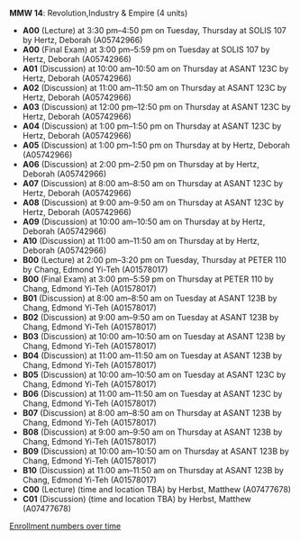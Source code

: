 **MMW 14**: Revolution,Industry & Empire (4 units)

- **A00** (Lecture) at 3:30 pm–4:50 pm on Tuesday, Thursday at SOLIS 107 by Hertz, Deborah (A05742966)
- **A00** (Final Exam) at 3:00 pm–5:59 pm on Tuesday at SOLIS 107 by Hertz, Deborah (A05742966)
- **A01** (Discussion) at 10:00 am–10:50 am on Thursday at ASANT 123C by Hertz, Deborah (A05742966)
- **A02** (Discussion) at 11:00 am–11:50 am on Thursday at ASANT 123C by Hertz, Deborah (A05742966)
- **A03** (Discussion) at 12:00 pm–12:50 pm on Thursday at ASANT 123C by Hertz, Deborah (A05742966)
- **A04** (Discussion) at 1:00 pm–1:50 pm on Thursday at ASANT 123C by Hertz, Deborah (A05742966)
- **A05** (Discussion) at 1:00 pm–1:50 pm on Thursday at   by Hertz, Deborah (A05742966)
- **A06** (Discussion) at 2:00 pm–2:50 pm on Thursday at   by Hertz, Deborah (A05742966)
- **A07** (Discussion) at 8:00 am–8:50 am on Thursday at ASANT 123C by Hertz, Deborah (A05742966)
- **A08** (Discussion) at 9:00 am–9:50 am on Thursday at ASANT 123C by Hertz, Deborah (A05742966)
- **A09** (Discussion) at 10:00 am–10:50 am on Thursday at   by Hertz, Deborah (A05742966)
- **A10** (Discussion) at 11:00 am–11:50 am on Thursday at   by Hertz, Deborah (A05742966)
- **B00** (Lecture) at 2:00 pm–3:20 pm on Tuesday, Thursday at PETER 110 by Chang, Edmond Yi-Teh (A01578017)
- **B00** (Final Exam) at 3:00 pm–5:59 pm on Thursday at PETER 110 by Chang, Edmond Yi-Teh (A01578017)
- **B01** (Discussion) at 8:00 am–8:50 am on Tuesday at ASANT 123B by Chang, Edmond Yi-Teh (A01578017)
- **B02** (Discussion) at 9:00 am–9:50 am on Tuesday at ASANT 123B by Chang, Edmond Yi-Teh (A01578017)
- **B03** (Discussion) at 10:00 am–10:50 am on Tuesday at ASANT 123B by Chang, Edmond Yi-Teh (A01578017)
- **B04** (Discussion) at 11:00 am–11:50 am on Tuesday at ASANT 123B by Chang, Edmond Yi-Teh (A01578017)
- **B05** (Discussion) at 10:00 am–10:50 am on Tuesday at ASANT 123C by Chang, Edmond Yi-Teh (A01578017)
- **B06** (Discussion) at 11:00 am–11:50 am on Tuesday at ASANT 123C by Chang, Edmond Yi-Teh (A01578017)
- **B07** (Discussion) at 8:00 am–8:50 am on Thursday at ASANT 123B by Chang, Edmond Yi-Teh (A01578017)
- **B08** (Discussion) at 9:00 am–9:50 am on Thursday at ASANT 123B by Chang, Edmond Yi-Teh (A01578017)
- **B09** (Discussion) at 10:00 am–10:50 am on Thursday at ASANT 123B by Chang, Edmond Yi-Teh (A01578017)
- **B10** (Discussion) at 11:00 am–11:50 am on Thursday at ASANT 123B by Chang, Edmond Yi-Teh (A01578017)
- **C00** (Lecture) (time and location TBA) by Herbst, Matthew (A07477678)
- **C01** (Discussion) (time and location TBA) by Herbst, Matthew (A07477678)

[Enrollment numbers over time](./MMW14.tsv)
